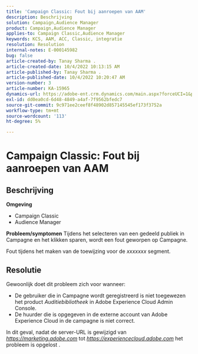 ```yaml
---
title: 'Campaign Classic: Fout bij aanroepen van AAM'
description: Beschrijving
solution: Campaign,Audience Manager
product: Campaign,Audience Manager
applies-to: Campaign Classic,Audience Manager
keywords: KCS, AAM, ACC, Classic, integratie
resolution: Resolution
internal-notes: E-000145982
bug: false
article-created-by: Tanay Sharma .
article-created-date: 10/4/2022 10:13:15 AM
article-published-by: Tanay Sharma .
article-published-date: 10/4/2022 10:20:47 AM
version-number: 3
article-number: KA-15965
dynamics-url: https://adobe-ent.crm.dynamics.com/main.aspx?forceUCI=1&pagetype=entityrecord&etn=knowledgearticle&id=a5fa2f27-cd43-ed11-bba2-0022480868ff
exl-id: dd0ea0cd-6d48-4849-a4af-7f9562bfedc7
source-git-commit: 9c971ee2ceef8f48902d857145545ef173f3752a
workflow-type: tm+mt
source-wordcount: '113'
ht-degree: 5%

---
```


# Campaign Classic: Fout bij aanroepen van AAM

## Beschrijving

<b>Omgeving</b>
- Campaign Classic
- Audience Manager



<b>Probleem/symptomen</b>
Tijdens het selecteren van een gedeeld publiek in Campagne en het klikken sparen, wordt een fout geworpen op Campagne.

Fout tijdens het maken van de toewijzing voor de *xxxxxxx* segment.


## Resolutie


Gewoonlijk doet dit probleem zich voor wanneer:

- De gebruiker die in Campagne wordt geregistreerd is niet toegewezen het product *Auditiebibliotheek* in Adobe Experience Cloud Admin Console.
- De huurder die is opgegeven in de externe account van Adobe Experience Cloud in de campagne is niet correct.


In dit geval, nadat de server-URL is gewijzigd van *https://marketing.adobe.com* tot *https://experiencecloud.adobe.com* het probleem is opgelost .
